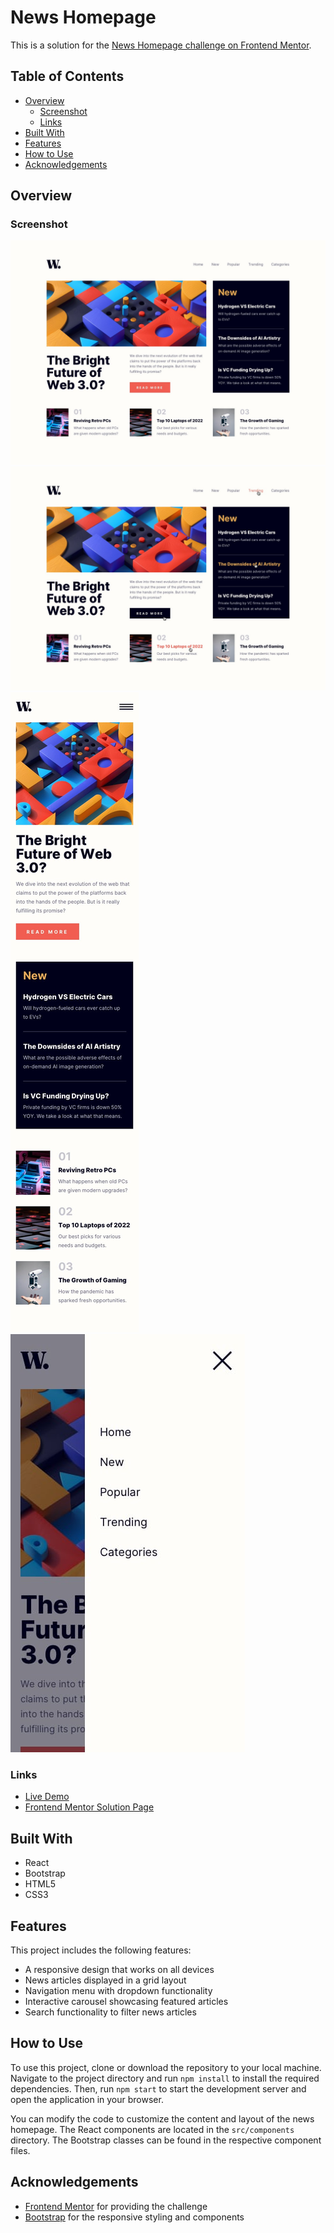 # News Homepage

This is a solution for the [News Homepage challenge on Frontend Mentor](https://www.frontendmentor.io/challenges/news-homepage-H6SWTa1MFl).

## Table of Contents

- [Overview](#overview)
    - [Screenshot](#screenshot)
    - [Links](#links)
- [Built With](#built-with)
- [Features](#features)
- [How to Use](#how-to-use)
- [Acknowledgements](#acknowledgements)

## Overview

### Screenshot

![News Homepage preview](./src/design/desktop-design.jpg)
![News Homepage preview](./src/design/active-states.jpg)
![News Homepage preview](./src/design/mobile-design.jpg)
![News Homepage preview](./src/design/mobile-menu.jpg)

### Links

- [Live Demo](https://vaqueraoscar0.github.io/frontendmentor.io-news-homepage)
- [Frontend Mentor Solution Page](https://www.frontendmentor.io/solutions/news-homepage-using-react-and-bootstrap-Vv80C9VQr)

## Built With

- React
- Bootstrap
- HTML5
- CSS3

## Features

This project includes the following features:

- A responsive design that works on all devices
- News articles displayed in a grid layout
- Navigation menu with dropdown functionality
- Interactive carousel showcasing featured articles
- Search functionality to filter news articles

## How to Use

To use this project, clone or download the repository to your local machine. Navigate to the project directory and run `npm install` to install the required dependencies. Then, run `npm start` to start the development server and open the application in your browser.

You can modify the code to customize the content and layout of the news homepage. The React components are located in the `src/components` directory. The Bootstrap classes can be found in the respective component files.

## Acknowledgements

- [Frontend Mentor](https://www.frontendmentor.io) for providing the challenge
- [Bootstrap](https://getbootstrap.com) for the responsive styling and components